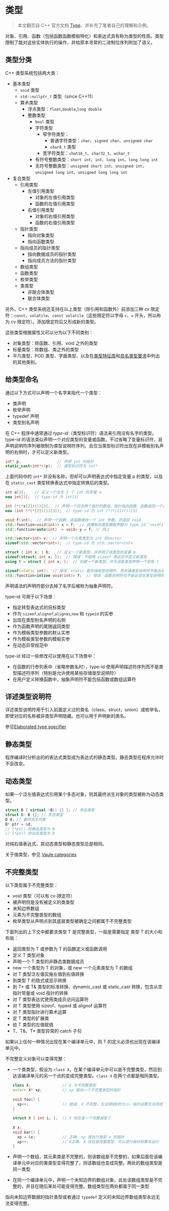 # 类型

> 本文翻页自 C++ 官方文档 [Type](https://en.cppreference.com/w/cpp/language/type)，并补充了笔者自己的理解和示例。

对象、引用、函数（包括函数函数模板特化）和表达式具有称为类型的性质。类型限制了能对这些实体执行的操作，并给原本寻常的二进制位序列附加了语义。

## 类型分类

C++ 类型系统包括两大类：

- 基本类型
    - `void` 类型
    - `std::nullptr_t` 类型（since C++11）
    - 算术类型
        - 浮点类型：`float`,`double`,`long double`
        - 整数类型
            - `bool` 类型
            - 字符类型
                - 窄字符类型：
                    - 普通字符类型：`char`、`signed char`、`unsigned char`
                    - `char8_t` 类型
                - 宽字符类型：`chat16_t`、`char32_t`、`wchar_t`
            - 有符号整数类型：`short int`、`int`、`long int`、`long long int`
            - 无符号整数类型：`unsigned short int`、`unsigned int`、`unsigned long int`、`unsigned long long int`
- 复合类型
    - 引用类型
        - 左值引用类型
            - 对象的左值引用类型
            - 函数的左值引用类型
        - 右值引用类型
            - 对象的右值引用类型
            - 函数的右值引用类型
    - 指针类型
        - 指向对象类型
        - 指向函数类型
    - 指向成员的指针类型
        - 指向数据成员的指针类型
        - 指向成员方法的指针类型
    - 数组类型
    - 函数类型
    - 枚举类型
    - 类类型
        - 非联合体类型
        - 联合体类型

另外，C++ 类型系统还支持在以上类型（除引用和函数外）前添加三种 cv 限定符：`const`、`volatile`、`const volatile`（这些限定符以字母  `c`、`v` 开头，所以称为 cv 限定符）。添加限定符后又形成新的类型。

这些类型根据属性又可以分为以下不同类别：

- 对象类型：除函数、引用、void 之外的类型
- 标量类型：除数组、类之外的类型
- 平凡类型、POD 类型、字面类型、以及在[类型特征库](https://en.cppreference.com/w/cpp/types)和[具名类型要求](https://en.cppreference.com/w/cpp/named_req)中列出的其他类别。

## 给类型命名

通过以下方式可以声明一个名字来指代一个类型：

- 类声明
- 枚举声明
- typedef 声明
- 类型别名声明

在 C++ 程序中通常通过 *type-id*（类型标识符）语法来引用没有名字的类型。type-id 的语法类似声明一个对应类型的变量或函数，不过省略了变量标识符，且声明说明符序列被限制为类型说明符序列，且仅当类型标识符出现在非模板别名声明的右侧时，才可以定义新类型。

```c++
int* p;                // 声明 int 的指针
static_cast<int*>(p);  // 类型标识符为 int*
```

上面代码中的 `int*` 并没有名称，但却可以声明表达式中指定变量 p 的类型，以及在 `static_cast` 类型转换表达式中指定转换后的类型。

```c++
int a[3];    // 定义一个包含 3 个 int 的变量 a
new int[3];  // type-id 为 int[3]
```

```c++
int (*(*x[2])())[3];  // 声明一个包含两个指针的数组，指针指向函数，函数返回一个指向包含 3 个 int 的数组
new (int (*(*[2])())[3]);  // type-id 为 int (*(*[2])())[3]
```

```c++
void f(int);  // 声明一个函数，该函数接收一个 int 参数，并返回 void
std::function<void(int)> x = f;  // 该模板的类型模板参数为 type-id "void(int)"
std::function<auto(int) -> void> y = f; // 同上
```

```c++
std::vector<int> v;  // 声明一个元素类型为 int 的vector
sizeof(std::vector<int>);  // type-id 为 std::vector<int>
```

```c++
struct { int x; } b;   // 定义一个新类型，并声明了该类型的变量 b
sizeof(struct{ int x; });  // 错误：不能再 sizeof 表达式中定义新类型
using t = struct { int x; };  // 创建一个新类型，并为该新类型声明一个别名 t
```

```c++
sizeof(static int);  // 错误：static 是存储类型说明符，而存储类型说明符不能出现在类型说明符序列中
std::function<inline void(int)> f;  // 错误：函数说明符也不能出现在类型说明符序列中
```

声明语法的声明符部分去掉了名字后被称为抽象声明符。

type-id 可用于以下场景：

-   指定转型表达式的目标类型
-   作为 `sizeof`,`alignof`,`alignas`,`new` 和 `typeid` 的实参
-   出现在类型别名声明的右侧
-   作为函数声明的尾随返回类型
-   作为模板类型参数的默认实参
-   作为模板类型参数的模板实参
-   在动态异常规范中

type-id 经过一些修改可以使用在以下场景中：

-   在函数的行参列表中（省略参数名时），type-id 使用声明描述符序列而不是类型描述符序列（特别是允许使用某些存储类型说明符）
-   在用户定义转换函数中，抽象声明符不能包括函数或数组运算符

## 详述类型说明符

详述类型说明符用于引入前面定义过的类名（class，struct，union）或枚举名，即使对应的名称被非类型声明隐藏。也可以用于声明新的类名。

参见[Elaborated type specifier](https://en.cppreference.com/w/cpp/language/elaborated_type_specifier)

## 静态类型

程序编译时分析出的的表达式类型成为表达式的静态类型。静态类型在程序允许时不会改变。

## 动态类型

如果一个泛左值表达式引用某个多态对象，则其最终派生对象的类型被称为动态类型。

```c++
struct B { virtual ~B() {} }; // 多态类型
struct D: B {}; // 多态类型
D d; // 最终派生对象
B* ptr = &d;
// (*ptr) 的静态类型为 B
// (*ptr) 的动态类型为 D
```

对纯右值表达式，其动态类型和静态类型总是相同。

关于值类型，参见 [Vaule categories](https://en.cppreference.com/w/cpp/language/value_category)

## 不完整类型

以下类型属于不完整类型：

- void 类型（可以有 cv-限定符）
- 被声明但是没有被定义的类类型
- 未知边界数组
- 元素为不完整类型的数组
- 枚举类型从声明点到其底层类型被确定之间都属于不完整类型

下面列出的上下文中都要求类型 T 是完整类型，一般是需要指定 类型 T 的大小和布局：

- 返回类型为 T 或参数为 T 的函数定义或函数调用
- 定义 T 类型对象
- 声明一个 T 类型的非静态类数据成员
- new 一个类型为 T 的对象，或 new 一个元素类型为 T 的数组
- 对 T 类型泛左值实施左值到右值转换
- 到类型 T 的隐式或显示转换
- 到 T* 或 T& 类型的标准转换、dynamic_cast 或 static_cast 转换，包含从空指针常量或 void 指针的转换
- 对 T 类型表达式使用类成员访问运算符
- 对 T 类型使用 sizeof、typeid 或 alignof 运算符
- 对 T 类型指针进行算术运算
- 定 T 类型的扩展类
- 给 T 类型的左值赋值
- T、T&、T* 类型异常的 catch 子句

如果以上任何一种情况出现在某个编译单元中，则 T 的定义必须也出现在该编译单元中。

不完整定义对象可以变得完整：

- 一个类类型，假设为 `class X`，在某个编译单元中可以是不完整类型，然后到达该编译单元的另一个点的变成完整类型。`class X` 在两个点都是相同类型。

    ```c++
    class X;              // X 为不完整类型
    extern X* xp;         // xp 是向一个不完整类型的指针
     
    void foo() {
      xp++;               // 错误: X 不完整，无法得知X的大小，指针运算无法完成
    }
     
    struct X { int i; };  // X 现在是一个完整类型了
     
    X x;
    void bar() {
      xp = &x;            // 正确: xp 是执行类型 x 的指针
      xp++;               // O正确: X 现在是完整类型，可以进行指针的算术运行
    }
    ```

- 声明一个数组，其元素类是不完整的，则该数组是不完整的，如果后面在该编译单元中对应的类类型变得完整了，则该数组也变成完整。两处的数组类型是同一类型

- 在同一个编译单元中，声明一个未知边界的数组对象，此处该数组类型是不完整的，并且在随后某处可能变得完整。数组类型在两处都属于同一类型

指向未知边界数据的指针类型或者通过 `typedef` 定义的未知边界数组类型永远无法变得完整。

